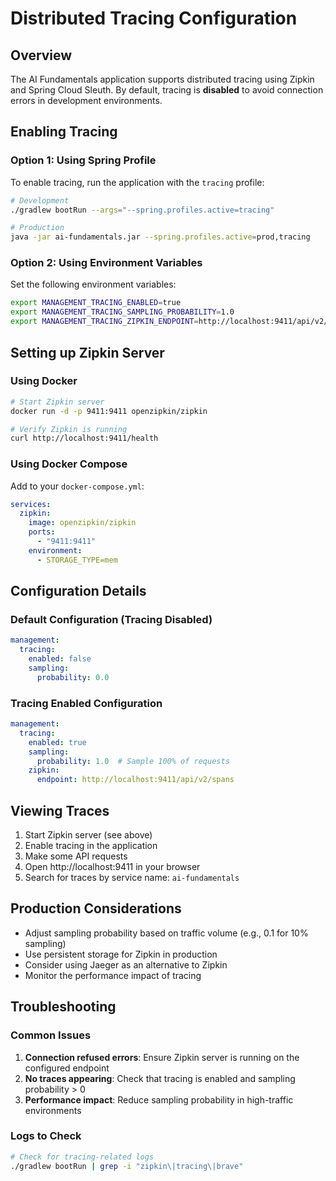 # Distributed Tracing Configuration

## Overview

The AI Fundamentals application supports distributed tracing using Zipkin and Spring Cloud Sleuth. By default, tracing is **disabled** to avoid connection errors in development environments.

## Enabling Tracing

### Option 1: Using Spring Profile

To enable tracing, run the application with the `tracing` profile:

```bash
# Development
./gradlew bootRun --args="--spring.profiles.active=tracing"

# Production
java -jar ai-fundamentals.jar --spring.profiles.active=prod,tracing
```

### Option 2: Using Environment Variables

Set the following environment variables:

```bash
export MANAGEMENT_TRACING_ENABLED=true
export MANAGEMENT_TRACING_SAMPLING_PROBABILITY=1.0
export MANAGEMENT_TRACING_ZIPKIN_ENDPOINT=http://localhost:9411/api/v2/spans
```

## Setting up Zipkin Server

### Using Docker

```bash
# Start Zipkin server
docker run -d -p 9411:9411 openzipkin/zipkin

# Verify Zipkin is running
curl http://localhost:9411/health
```

### Using Docker Compose

Add to your `docker-compose.yml`:

```yaml
services:
  zipkin:
    image: openzipkin/zipkin
    ports:
      - "9411:9411"
    environment:
      - STORAGE_TYPE=mem
```

## Configuration Details

### Default Configuration (Tracing Disabled)
```yaml
management:
  tracing:
    enabled: false
    sampling:
      probability: 0.0
```

### Tracing Enabled Configuration
```yaml
management:
  tracing:
    enabled: true
    sampling:
      probability: 1.0  # Sample 100% of requests
    zipkin:
      endpoint: http://localhost:9411/api/v2/spans
```

## Viewing Traces

1. Start Zipkin server (see above)
2. Enable tracing in the application
3. Make some API requests
4. Open http://localhost:9411 in your browser
5. Search for traces by service name: `ai-fundamentals`

## Production Considerations

- Adjust sampling probability based on traffic volume (e.g., 0.1 for 10% sampling)
- Use persistent storage for Zipkin in production
- Consider using Jaeger as an alternative to Zipkin
- Monitor the performance impact of tracing

## Troubleshooting

### Common Issues

1. **Connection refused errors**: Ensure Zipkin server is running on the configured endpoint
2. **No traces appearing**: Check that tracing is enabled and sampling probability > 0
3. **Performance impact**: Reduce sampling probability in high-traffic environments

### Logs to Check

```bash
# Check for tracing-related logs
./gradlew bootRun | grep -i "zipkin\|tracing\|brave"
```